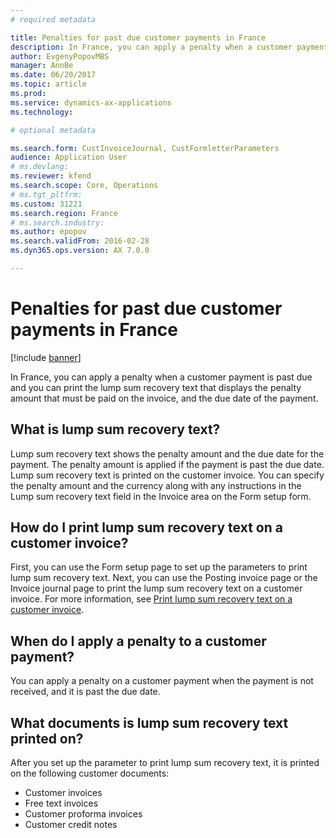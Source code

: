 ```yaml
---
# required metadata

title: Penalties for past due customer payments in France
description: In France, you can apply a penalty when a customer payment is past due and you can print the lump sum recovery text that displays the penalty amount that must be paid on the invoice, and the due date of the payment. 
author: EvgenyPopovMBS
manager: AnnBe
ms.date: 06/20/2017
ms.topic: article
ms.prod: 
ms.service: dynamics-ax-applications
ms.technology: 

# optional metadata

ms.search.form: CustInvoiceJournal, CustFormletterParameters
audience: Application User
# ms.devlang: 
ms.reviewer: kfend
ms.search.scope: Core, Operations
# ms.tgt_pltfrm: 
ms.custom: 31221
ms.search.region: France
# ms.search.industry: 
ms.author: epopov
ms.search.validFrom: 2016-02-28
ms.dyn365.ops.version: AX 7.0.0

---
```


# Penalties for past due customer payments in France

[!include [banner](../includes/banner.md)]

In France, you can apply a penalty when a customer payment is past due and you can print the lump sum recovery text that displays the penalty amount that must be paid on the invoice, and the due date of the payment. 

What is lump sum recovery text?
-------------------------------

Lump sum recovery text shows the penalty amount and the due date for the payment. The penalty amount is applied if the payment is past the due date. Lump sum recovery text is printed on the customer invoice. You can specify the penalty amount and the currency along with any instructions in the Lump sum recovery text field in the Invoice area on the Form setup form.

## How do I print lump sum recovery text on a customer invoice?
First, you can use the Form setup page to set up the parameters to print lump sum recovery text. Next, you can use the Posting invoice page or the Invoice journal page to print the lump sum recovery text on a customer invoice. For more information, see [Print lump sum recovery text on a customer invoice](emea-fra-print-lump-sum-recovery-text.md).

## When do I apply a penalty to a customer payment?
You can apply a penalty on a customer payment when the payment is not received, and it is past the due date.

## What documents is lump sum recovery text printed on?
After you set up the parameter to print lump sum recovery text, it is printed on the following customer documents:

-   Customer invoices
-   Free text invoices
-   Customer proforma invoices
-   Customer credit notes




